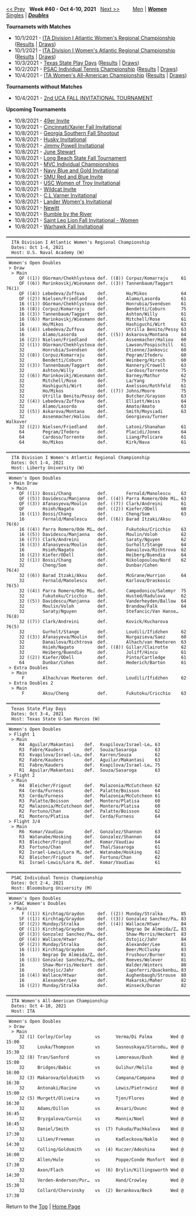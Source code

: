 <a name="top"></a>[<< Prev](women_doubles_2139.md) &nbsp; **Week #40 - Oct 4-10, 2021** &nbsp; [Next >>](women_doubles_2141.md) &nbsp;&nbsp;&nbsp;&nbsp;&nbsp;&nbsp;&nbsp; [Men](./men_doubles_2140.md) &#124; [***Women***](./women_doubles_2140.md) &nbsp;&nbsp;&nbsp;&nbsp;&nbsp; [Singles](./women_singles_2140.md) &#124; [***Doubles***](./women_doubles_2140.md)

**Tournamets with Matches**  
- 10/1/2021 - [ITA Division I Atlantic Women's Regional Championship](#21-03077) ([Results](#21-03077) &#124; <a href="https://colleges.wearecollegetennis.com/competitions/USNavalAcademyW/Tournaments/Overview/EB66D8AE-2B72-4A34-AF59-E6C67DA9A6D8" target="_blank">Draws</a>)  
- 10/1/2021 - [ITA Division I Women's Atlantic Regional Championship](#21-54831) ([Results](#21-54831) &#124; <a href="https://colleges.wearecollegetennis.com/competitions/LibertyUniversityW/Tournaments/Overview/C52564C8-3C18-4053-9A72-29E45A0B7B93" target="_blank">Draws</a>)  
- 10/3/2021 - [Texas State Play Days](#21-09694) ([Results](#21-09694) &#124; <a href="https://colleges.wearecollegetennis.com/competitions/TexasStateUSanMarcosW/Tournaments/Overview/E55B506B-A548-43FC-8A20-46DAF11BD336" target="_blank">Draws</a>)  
- 10/2/2021 - [PSAC Individual Tennis Championship](#21-08096) ([Results](#21-08096) &#124; <a href="https://colleges.wearecollegetennis.com/competitions/BloomsburgUniversityM/Tournaments/Overview/9C9FD25D-5DFE-447C-B77B-66779A3043D4" target="_blank">Draws</a>)  
- 10/4/2021 - [ITA Women's All-American Championship](#21-68261) ([Results](#21-68261) &#124; <a href="https://colleges.wearecollegetennis.com/competitions/ITA/Tournaments/Overview/B19460E5-6590-4ECD-B42F-E38FB40E4E0B" target="_blank">Draws</a>)  

**Tournaments without Matches**  
- 10/4/2021 - <a href="https://colleges.wearecollegetennis.com/competitions/UnivOfCentralArkansasW/Tournaments/Overview/7737FD94-882F-4257-A700-306375BD09EC" target="_blank">2nd UCA FALL INVITATIONAL TOURNAMENT</a>  

**Upcoming Tournaments**  
- 10/8/2021 - <a href="https://colleges.wearecollegetennis.com/competitions/UNCCharlotteW/Tournaments/Overview/928AA6BE-846A-430B-89FA-222F70E8CCBB" target="_blank">49er Invite</a>  
- 10/9/2021 - <a href="https://colleges.wearecollegetennis.com/competitions/UniversityOfCincinnatiW/Tournaments/Overview/B236EDCE-427F-4321-AE87-AD3F3A8FB326" target="_blank">Cincinnati/Xavier Fall Invitational</a>  
- 10/8/2021 - <a href="https://colleges.wearecollegetennis.com/competitions/GeorgiaSouthernUniversityW/Tournaments/Overview/786347CE-968D-49AF-86B6-AE9394B881DC" target="_blank">Georgia Southern Fall Shootout</a>  
- 10/8/2021 - <a href="https://colleges.wearecollegetennis.com/competitions/UniversityOfWashingtonW/Tournaments/Overview/D65D4068-5982-45E7-84BC-99BBD165724E" target="_blank">Husky Invitational</a>  
- 10/8/2021 - <a href="https://colleges.wearecollegetennis.com/competitions/ElonUniversityW/Tournaments/Overview/F4AF6377-B945-4B70-BA5B-A26323CA4E0B" target="_blank">Jimmy Powell Invitational</a>  
- 10/8/2021 - <a href="https://colleges.wearecollegetennis.com/competitions/VanderbiltUniversityW/Tournaments/Overview/572ACF1A-EC23-4778-B429-82AFAA48E432" target="_blank">June Stewart</a>  
- 10/8/2021 - <a href="https://colleges.wearecollegetennis.com/competitions/LongBeachStateUnivW/Tournaments/Overview/2DA2FE11-5CCE-4140-94C9-8E6CB1763488" target="_blank">Long Beach State Fall Tournament</a>  
- 10/8/2021 - <a href="https://colleges.wearecollegetennis.com/competitions/ValparaisoUniversityW/Tournaments/Overview/B904C732-831F-4CCF-A9CB-89AC1D5C58BB" target="_blank">MVC Individual Championships</a>  
- 10/8/2021 - <a href="https://colleges.wearecollegetennis.com/competitions/USNavalAcademyW/Tournaments/Overview/BA928D6A-090B-41A5-8693-10CCFB0E699C" target="_blank">Navy Blue and Gold Invitational</a>  
- 10/8/2021 - <a href="https://colleges.wearecollegetennis.com/competitions/SouthernMethodistUnivW/Tournaments/Overview/4628479A-19D9-4AD2-91AA-D180971411D5" target="_blank">SMU Red and Blue Invite</a>  
- 10/8/2021 - <a href="https://colleges.wearecollegetennis.com/competitions/UniversityOfSouthernCaliforniaW/Tournaments/Overview/204DAA45-DC48-452D-9B49-1BCD4C5EE09F" target="_blank">USC Women of Troy Invitational</a>  
- 10/8/2021 - <a href="https://colleges.wearecollegetennis.com/competitions/NorthwesternUniversityW/Tournaments/Overview/8B95BB2A-65A5-405B-8ED4-06CABB9BE847" target="_blank">Wildcat Invite</a>  
- 10/8/2021 - <a href="https://colleges.wearecollegetennis.com/competitions/RollinsCollegeM/Tournaments/Overview/3CD48F05-0A53-43AA-90D0-6464D0615B24" target="_blank">C.L Varner Invitational</a>  
- 10/8/2021 - <a href="https://colleges.wearecollegetennis.com/competitions/LanderUniversityW/Tournaments/Overview/6053BAF3-4CF6-4203-B383-52C091D412FE" target="_blank">Lander Women's Invitational</a>  
- 10/8/2021 - <a href="https://colleges.wearecollegetennis.com/competitions/SmithCollegeW/Tournaments/Overview/D0EE6286-4362-4A11-82BA-0577E48A7B64" target="_blank">Newitt</a>  
- 10/8/2021 - <a href="https://colleges.wearecollegetennis.com/competitions/NortheasternStateUW/Tournaments/Overview/6CDF33CD-A0E5-4CA9-BD9D-2F5B12B0FE50" target="_blank">Rumble by the River</a>  
- 10/8/2021 - <a href="https://colleges.wearecollegetennis.com/competitions/SaintLeoUniversityW/Tournaments/Overview/CD3EA260-EE7B-4CC4-AEAD-3B2FCD79FEE4" target="_blank">Saint Leo Lion Fall Invitational - Women</a>  
- 10/8/2021 - <a href="https://colleges.wearecollegetennis.com/competitions/UnivOfWisconsinWhitewaterW/Tournaments/Overview/0D92B574-F815-4CD2-9DB5-9DE635B3C608" target="_blank">Warhawk Fall Invitational</a>  

<a name="21-03077"></a>
~~~
═══════════════════════════════════════════════════════════════════════════
  ITA Division I Atlantic Women's Regional Championship
  Dates: Oct 1-4, 2021
  Host: U.S. Naval Academy (W)
═══════════════════════════════════════════════════════════════════════════
 Women's Open Doubles
 > Draw
  > Main
     QF ((1)) OGorman/Chekhlystova def. ((8)) Corpuz/Komarraju     61
     QF ((6)) Marinkovikj/Wiesmann def. ((3)) Tannenbaum/Taggart   76(1)
     QF ((4)) Lebedeva/Zuffova     def.       Ho/Mikos             64
     QF ((2)) Nielsen/Friedland    def.       Alamo/Lasorda        61
     16 ((1)) OGorman/Chekhlystova def.       Honrubia/Svendsen    61
     16 ((8)) Corpuz/Komarraju     def.       Bendetti/Coburn      75
     16 ((3)) Tannenbaum/Taggart   def.       Ashton/Willy         61
     16 ((6)) Marinkovikj/Wiesmann def.       Mitchell/Rose        61
     16       Ho/Mikos             def.       Hashiguchi/Wirt      63
     16 ((4)) Lebedeva/Zuffova     def.       Utrilla Benito/Pessy 63
     16       Alamo/Lasorda        def. ((5)) Askarova/Montana     64
     16 ((2)) Nielsen/Friedland    def.       Assenmacher/Haliou   60
     32 ((1)) OGorman/Chekhlystova def.       Lawson/Pospischill   61
     32       Honrubia/Svendsen    def.       Etienne/Jankovic     60
     32 ((8)) Corpuz/Komarraju     def.       Pegram/Ifederu       60
     32       Bendetti/Coburn      def.       Weinberg/Hirsch      60
     32 ((3)) Tannenbaum/Taggart   def.       Nannery/Crowell      63
     32       Ashton/Willy         def.       Cardoso/Torrente     75
     32 ((6)) Marinkovikj/Wiesmann def.       Barney/Mathur        62
     32       Mitchell/Rose        def.       La/Yang              75
     32       Hashiguchi/Wirt      def.       Axelsson/Rothfeld    61
     32       Ho/Mikos             def. ((7)) Johns/Moore          75
     32       Utrilla Benito/Pessy def.       Butcher/Grayson      63
     32 ((4)) Lebedeva/Zuffova     def.       Elliott/Weiss        64
     32       Alamo/Lasorda        def.       Amato/Amato          63
     32 ((5)) Askarova/Montana     def.       Smith/Moysiadi       63
     32       Assenmacher/Haliou   def.       Georgieva/Turner     Walkover
     32 ((2)) Nielsen/Friedland    def.       Latoni/Shanahan      61
     64       Pegram/Ifederu       def.       Placidi/Jones        64
     64       Cardoso/Torrente     def.       Liang/Policare       61
     64       Ho/Mikos             def.       Kirk/Nava            61
~~~

<a name="21-54831"></a>
~~~
════════════════════════════════════════════════════════════════════════
  ITA Division I Women's Atlantic Regional Championship
  Dates: Oct 1-4, 2021
  Host: Liberty University (W)
════════════════════════════════════════════════════════════════════════
 Women's Open Doubles
 > Main Draw
  > Main
     QF ((1)) Bossi/Chang          def.       Fernald/Manolescu    63
     QF ((5)) Davidescu/Manjanna   def. ((4)) Parra Romero/Ode Mi… 63
     QF ((3)) Afanasyeva/Moulin    def. ((7)) Clark/Andreini       61
     QF       Hsieh/Nagato         def. ((2)) Kiefer/ODell         60
     16 ((1)) Bossi/Chang          def.       Cheng/Som            63
     16       Fernald/Manolescu    def. ((6)) Barad Itzaki/Aksu    76(6)
     16 ((4)) Parra Romero/Ode Mi… def.       Fukutoku/Cricchio    63
     16 ((5)) Davidescu/Manjanna   def.       Moulin/Voloh         62
     16 ((7)) Clark/Andreini       def.       Saraty/Nguyen        62
     16 ((3)) Afanasyeva/Moulin    def.       Gurholt/Stange       64
     16       Hsieh/Nagato         def.       Danailova/Richtrova  62
     16 ((2)) Kiefer/ODell         def.       Heiberg/Buendia      64
     32 ((1)) Bossi/Chang          def.       Nikolopoulou/Nord    62
     32       Cheng/Som            def.       Dunbar/Cohen         76(4)
     32 ((6)) Barad Itzaki/Aksu    def.       McGrane/Hurrion      64
     32       Fernald/Manolescu    def.       Karlova/Draskovic    76(5)
     32 ((4)) Parra Romero/Ode Mi… def.       Campodonico/Salemyr  75
     32       Fukutoku/Cricchio    def.       Husted/Radulova      62
     32 ((5)) Davidescu/Manjanna   def.       Vanderheyden/Ballow  64
     32       Moulin/Voloh         def.       Brandow/Falk         64
     32       Saraty/Nguyen        def.       Stefancic/Van Hanse… 76(8)
     32 ((7)) Clark/Andreini       def.       Kovick/Kucharova     76(5)
     32       Gurholt/Stange       def.       Loudili/Ifidzhen     62
     32 ((3)) Afanasyeva/Moulin    def.       Nurgazieva/Saez      60
     32       Danailova/Richtrova  def.       Alhach/van Meeteren  63
     32       Hsieh/Nagato         def. ((8)) Gillar/Clairotte     62
     32       Heiberg/Buendia      def.       Joliff/Hincu         61
     32 ((2)) Kiefer/ODell         def.       Pinto/Cartledge      61
     64       Dunbar/Cohen         def.       Hederich/Barton      61
 > Extra Doubles
  > Main
      F       Alhach/van Meeteren  def.       Loudili/Ifidzhen     62
 > Extra Doubles 2
  > Main
      F       Aksu/Cheng           def.       Fukutoku/Cricchio    63
~~~

<a name="21-09694"></a>
~~~
═══════════════════════════════════════════════════════════
  Texas State Play Days
  Dates: Oct 3-4, 2021
  Host: Texas State U-San Marcos (W)
═══════════════════════════════════════════════════════════
 Women's Open Doubles
 > Flight 1
  > Main
     R4  Aguilar/Makantasi    def.  Kvapilova/Israel-Le… 63
     R3  Fabre/Kauders        def.  Souza/Sasaroga       63
     R3  Kvapilova/Israel-Le… def.  Karren/Souza         62
     R2  Fabre/Kauders        def.  Aguilar/Makantasi    63
     R1  Fabre/Kauders        def.  Kvapilova/Israel-Le… 75
     R1  Aguilar/Makantasi    def.  Souza/Sasaroga       63
 > Flight 2
  > Main
     R4  Bleicher/Frigout     def.  Malazonia/McCutcheon 62
     R4  Cerda/Furness        def.  Palatte/Boisson      64
     R3  Cerda/Furness        def.  Malazonia/McCutcheon 61
     R3  Palatte/Boisson      def.  Montero/Platisa      60
     R2  Malazonia/McCutcheon def.  Montero/Platisa      60
     R2  Fortuno/Chan         def.  Palatte/Boisson      62
     R1  Montero/Platisa      def.  Cerda/Furness        64
 > Flight 3/4
  > Main
     R6  Komar/Vaudiau        def.  Gonzalez/Shannon     63
     R3  Watanabe/Hosking     def.  Gonzalez/Shannon     64
     R3  Bleicher/Frigout     def.  Komar/Vaudiau        64
     R3  Fortuno/Chan         def.  Thal/Sasaroga        61
     R2  Israel-Lewis/Lora M… def.  Watanabe/Hosking     62
     R2  Bleicher/Frigout     def.  Fortuno/Chan         62
     R1  Israel-Lewis/Lora M… def.  Komar/Vaudiau        61
~~~

<a name="21-08096"></a>
~~~
═══════════════════════════════════════════════════════════════════
  PSAC Individual Tennis Championship
  Dates: Oct 2-4, 2021
  Host: Bloomsburg University (M)
═══════════════════════════════════════════════════════════════════
 Women's Open Doubles
 > PSAC Women's Doubles
  > Main
      F ((1)) Kirchtag/Graydon     def. ((2)) Munday/Stralka       85
     SF ((1)) Kirchtag/Graydon     def. ((3)) Gonzalez Sanchez/Pa… 83
     SF ((2)) Munday/Stralka       def. ((4)) Wallace/Htwar        84
     QF ((1)) Kirchtag/Graydon     def.       Negrao De Almeida/Z… 83
     QF ((3)) Gonzalez Sanchez/Pa… def.       Shaw-Morris/Heckert  83
     QF ((4)) Wallace/Htwar        def.       Ostojic/Jahr         84
     QF ((2)) Munday/Stralka       def.       Alexander/Lee        81
     16 ((1)) Kirchtag/Graydon     def.       Beer/McClusky        83
     16       Negrao De Almeida/Z… def.       Frushour/Burner      81
     16 ((3)) Gonzalez Sanchez/Pa… def.       Reeves/Wolever       81
     16       Shaw-Morris/Heckert  def.       Walder/Winters       80
     16       Ostojic/Jahr         def.       Capoferri/Quackenbu… 83
     16 ((4)) Wallace/Htwar        def.       Aughenbaugh/Strouse  80
     16       Alexander/Lee        def.       Makarski/Maher       82
     16 ((2)) Munday/Stralka       def.       Winseck/Duran        82
~~~

<a name="21-68261"></a>
~~~
══════════════════════════════════════════════════════════════════════════
  ITA Women's All-American Championship
  Dates: Oct 4-10, 2021
  Host: ITA
══════════════════════════════════════════════════════════════════════════
 Women's Open Doubles
 > Draw
  > Main
     32 (1) Corley/Corley         vs      Verma/Di Palma       Wed @ 15:00
     32     Louka/Thompson        vs      Sasnouskaya/Starodu… Wed @ 15:30
     32 (8) Tran/Sanford          vs      Lamoreaux/Dush       Wed @ 15:00
     32     Bridges/Babic         vs      Gulihur/Melilo       Wed @ 16:00
     32 (3) Makarova/Goldsmith    vs      Campana/Campana      Wed @ 16:30
     32     Antonaki/Racine       vs      Lewis/Pietrowicz     Wed @ 15:00
     32 (5) Murgett/Oliveira      vs      Tjen/Flores          Wed @ 16:30
     32     Adams/Dillon          vs      Ansari/Ovunc         Wed @ 16:45
     32     Bryzgalova/Curnic     vs      Mannix/Noel          Wed @ 16:45
     32     Daniel/Smith          vs  (7) Fukuda/Pachkaleva    Wed @ 17:30
     32     Lilien/Freeman        vs      Kadleckova/Naklo     Wed @ 14:30
     32     Colling/Goldsmith     vs  (4) Kuczer/Adeshina      Wed @ 16:00
     32     Allen/Hule            vs      Poppe/Conde Monfort  Wed @ 17:30
     32     Axon/Flach            vs  (6) Brylin/Killingsworth Wed @ 14:30
     32     Verden-Anderson/Pur…  vs      Hand/Crowley         Wed @ 15:30
     32     Collard/Chervinsky    vs  (2) Berankova/Beck       Wed @ 17:30
~~~

Return to the [Top](./women_doubles_2140.md) &#124; [Home Page](../../index.md)